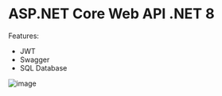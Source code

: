 # ASP.NET Core Web API .NET 8
Features:
* JWT
* Swagger
* SQL Database

![image](https://github.com/user-attachments/assets/96418238-a4a8-4b2f-88c1-bc1d4d873cb5)
